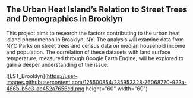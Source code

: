 ## The Urban Heat Island’s Relation to Street Trees and Demographics in Brooklyn

This project aims to research the factors contributing to the urban heat island phenomenon in Brooklyn, NY. The analysis will examine data from NYC Parks on street trees and census data on median household income and population. The correlation of these datasets with land surface temperature, measured through Google Earth Engine, will be explored to gain a deeper understanding of the issue.

![LST_Brooklyn](https://user-images.githubusercontent.com/125500854/235953328-76068770-923a-486b-b5e3-ae452a7656cd.png height="60" width="60")
